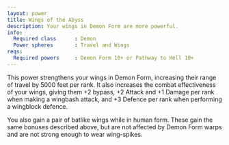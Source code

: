 ```yaml
---
layout: power
title: Wings of the Abyss
description: Your wings in Demon Form are more powerful.
info:
  Required class      : Demon
  Power spheres       : Travel and Wings
reqs:
  Required powers     : Demon Form 10+ or Pathway to Hell 10+
---
```


This power strengthens your wings in Demon Form, increasing their range of 
travel by 5000 feet per rank.  It also increases the combat effectiveness of 
your wings, giving them +2 bypass, +2 Attack and +1 Damage per rank when making
a wingbash attack, and +3 Defence per rank when performing a wingblock defence.

You also gain a pair of batlike wings while in human form.  These gain the 
same bonuses described above, but are not affected by Demon Form warps and are 
not strong enough to wear wing-spikes.
